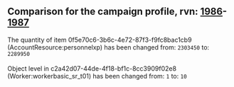 ## Comparison for the campaign profile, rvn: [1986](https://github.com/PRO100KatYT/FortniteProfileRevisions/tree/main/profiles/campaign/1986%20campaign.json)-[1987](https://github.com/PRO100KatYT/FortniteProfileRevisions/tree/main/profiles/campaign/1987%20campaign.json)

The quantity of item 0f5e70c6-3b6c-4e72-87f3-f9fc8bac1cb9 (AccountResource:personnelxp) has been changed from: `2303450` to: `2289950`
<br><br>
Object level in c2a42d07-44de-4f18-bf1c-8cc3909f02e8 (Worker:workerbasic_sr_t01) has been changed from: `1` to: `10`
<br><br>
